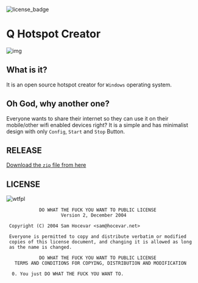 ![license_badge](http://www.wtfpl.net/wp-content/uploads/2012/12/wtfpl-badge-1.png)

# Q Hotspot Creator

![img](http://i.imgur.com/p7qEweC.png)

## What is it?
It is an open source hotspot creator for `Windows` operating system.

## Oh God, why another one?

Everyone wants to share their internet so they can use it on their mobile/other wifi enabled devices right? It is a simple and has minimalist design with only `Config`, `Start` and `Stop` Button. 

## RELEASE

[Download the `zip` file from here](https://github.com/manashmndl/QHotspotCreator/releases/tag/1.0.0)


## LICENSE

![wtfpl](http://www.wtfpl.net/wp-content/uploads/2012/12/logo-220x1601.png)

```
            DO WHAT THE FUCK YOU WANT TO PUBLIC LICENSE 
                    Version 2, December 2004 

 Copyright (C) 2004 Sam Hocevar <sam@hocevar.net> 

 Everyone is permitted to copy and distribute verbatim or modified 
 copies of this license document, and changing it is allowed as long 
 as the name is changed. 

            DO WHAT THE FUCK YOU WANT TO PUBLIC LICENSE 
   TERMS AND CONDITIONS FOR COPYING, DISTRIBUTION AND MODIFICATION 

  0. You just DO WHAT THE FUCK YOU WANT TO.
```
